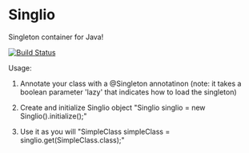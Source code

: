 # Singlio
Singleton container for Java!

[![Build Status](https://api.travis-ci.org/Vladislav-Zolotaryov/Singlio.svg?branch=master)](https://api.travis-ci.org/Vladislav-Zolotaryov/Singlio.svg?branch=master)

Usage:

1. Annotate your class with a @Singleton annotatinon 
  (note: it takes a boolean parameter 'lazy' that indicates how to load the singleton)

2. Create and initialize Singlio object
  "Singlio singlio = new Singlio().initialize();"

3. Use it as you will
  "SimpleClass simpleClass = singlio.get(SimpleClass.class);"
